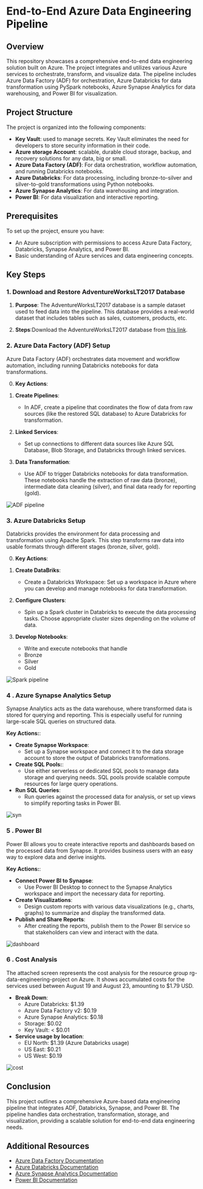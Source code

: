 # End-to-End Azure Data Engineering Pipeline

## Overview

This repository showcases a comprehensive end-to-end data engineering solution built on Azure. The project integrates and utilizes various Azure services to orchestrate, transform, and visualize data. The pipeline includes Azure Data Factory (ADF) for orchestration, Azure Databricks for data transformation using PySpark notebooks, Azure Synapse Analytics for data warehousing, and Power BI for visualization.

## Project Structure

The project is organized into the following components:

- **Key Vault**: used to manage secrets. Key Vault eliminates the need for developers to store security information in their code.
- **Azure storage Account**: scalable, durable cloud storage, backup, and recovery solutions for any data, big or small.
- **Azure Data Factory (ADF)**: For data orchestration, workflow automation, and running Databricks notebooks.
- **Azure Databricks**: For data processing, including bronze-to-silver and silver-to-gold transformations using Python notebooks.
- **Azure Synapse Analytics**: For data warehousing and integration.
- **Power BI**: For data visualization and interactive reporting.

## Prerequisites

To set up the project, ensure you have:

- An Azure subscription with permissions to access Azure Data Factory, Databricks, Synapse Analytics, and Power BI.
- Basic understanding of Azure services and data engineering concepts.

## Key Steps

### 1. Download and Restore AdventureWorksLT2017 Database

1. **Purpose**: The AdventureWorksLT2017 database is a sample dataset used to feed data into the pipeline. This database provides a real-world dataset that includes tables such as sales, customers, products, etc.

2. **Steps**:Download the AdventureWorksLT2017 database from [this link](https://learn.microsoft.com/en-us/sql/samples/adventureworks-install-configure?view=sql-server-ver16&tabs=ssms).


### 2. Azure Data Factory (ADF) Setup

Azure Data Factory (ADF) orchestrates data movement and workflow automation, including running Databricks notebooks for data transformations.

0. **Key Actions**:


1. **Create Pipelines**:
   - In ADF, create a pipeline that coordinates the flow of data from raw sources (like the restored SQL database) to Azure Databricks for transformation.

2. **Linked Services**:
   - Set up connections to different data sources like Azure SQL Database, Blob Storage, and Databricks through linked services.

3. **Data Transformation**:
   - Use ADF to trigger Databricks notebooks for data transformation. These notebooks handle the extraction of raw data (bronze), intermediate data cleaning (silver), and final data ready for reporting (gold).
       
![ADF pipeline](./ADF.jpg)

### 3. Azure Databricks Setup

Databricks provides the environment for data processing and transformation using Apache Spark. This step transforms raw data into usable formats through different stages (bronze, silver, gold).

0. **Key Actions**:


1. **Create DataBriks**:
   - Create a Databricks Workspace: Set up a workspace in Azure where you can develop and manage notebooks for data transformation.

2. **Configure Clusters**:
   - Spin up a Spark cluster in Databricks to execute the data processing tasks. Choose appropriate cluster sizes depending on the volume of data.

3. **Develop Notebooks**:
   - Write and execute notebooks that handle
   - Bronze
   - Silver
   - Gold
       
![Spark pipeline](./Spark.jpg)

### 4 . Azure Synapse Analytics Setup

Synapse Analytics acts as the data warehouse, where transformed data is stored for querying and reporting. This is especially useful for running large-scale SQL queries on structured data.

**Key Actions:**:
   - **Create Synapse Workspace**:
     - Set up a Synapse workspace and connect it to the data storage account to store the output of Databricks transformations.
   - **Create SQL Pools:**:
     - Use either serverless or dedicated SQL pools to manage data storage and querying needs. SQL pools provide scalable compute resources for large query operations.
   - **Run SQL Queries**:
     - Run queries against the processed data for analysis, or set up views to simplify reporting tasks in Power BI.

![syn](./syn.jpg)

### 5 . Power BI

Power BI allows you to create interactive reports and dashboards based on the processed data from Synapse. It provides business users with an easy way to explore data and derive insights.

**Key Actions:**:
   - **Connect Power BI to Synapse**:
     - Use Power BI Desktop to connect to the Synapse Analytics workspace and import the necessary data for reporting.
   - **Create Visualizations**:
     - Design custom reports with various data visualizations (e.g., charts, graphs) to summarize and display the transformed data.
   - **Publish and Share Reports**:
     - After creating the reports, publish them to the Power BI service so that stakeholders can view and interact with the data.

![dashboard](images/dashboard.jpg)

### 6 . Cost Analysis
The attached screen represents the cost analysis for the resource group rg-data-engineering-project on Azure. It shows accumulated costs for the services used between August 19 and August 23, amounting to $1.79 USD.
   - **Break Down**:
     - Azure Databricks: $1.39
     - Azure Data Factory v2: $0.19
     - Azure Synapse Analytics: $0.18
     - Storage: $0.02
     - Key Vault: < $0.01
   - **Service usage by location**:
     - EU North: $1.39 (Azure Databricks usage)
     - US East: $0.21
     - US West: $0.19

![cost](./cost.jpg)


## Conclusion

This project outlines a comprehensive Azure-based data engineering pipeline that integrates ADF, Databricks, Synapse, and Power BI. The pipeline handles data orchestration, transformation, storage, and visualization, providing a scalable solution for end-to-end data engineering needs.

## Additional Resources

- [Azure Data Factory Documentation](https://learn.microsoft.com/en-us/azure/data-factory/)
- [Azure Databricks Documentation](https://learn.microsoft.com/en-us/azure/databricks/)
- [Azure Synapse Analytics Documentation](https://learn.microsoft.com/en-us/azure/synapse-analytics/)
- [Power BI Documentation](https://learn.microsoft.com/en-us/power-bi/)

